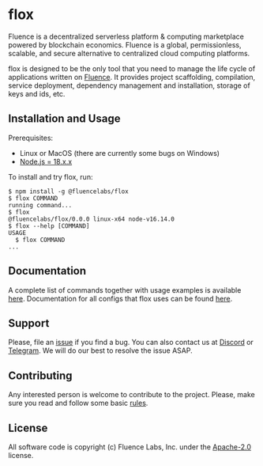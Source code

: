 # flox

Fluence is a decentralized serverless platform & computing marketplace powered by blockchain economics. Fluence is a global, permissionless, scalable, and secure alternative to centralized cloud computing platforms.

flox is designed to be the only tool that you need to manage the life cycle of applications written on [Fluence](https://fluence.network). It provides project scaffolding, compilation, service deployment, dependency management and installation, storage of keys and ids, etc.

## Installation and Usage

Prerequisites:

-   Linux or MacOS (there are currently some bugs on Windows)
-   [Node.js = 18.x.x](https://nodejs.org/)

To install and try flox, run:

```sh-session
$ npm install -g @fluencelabs/flox
$ flox COMMAND
running command...
$ flox
@fluencelabs/flox/0.0.0 linux-x64 node-v16.14.0
$ flox --help [COMMAND]
USAGE
  $ flox COMMAND
...
```

## Documentation

A complete list of commands together with usage examples is available [here](./docs/commands/README.md). Documentation for all configs that flox uses can be found [here](./docs/configs/README.md).

## Support

Please, file an [issue](https://github.com/fluencelabs/flox/issues) if you find a bug. You can also contact us at [Discord](https://discord.com/invite/5qSnPZKh7u) or [Telegram](https://t.me/fluence_project). We will do our best to resolve the issue ASAP.

## Contributing

Any interested person is welcome to contribute to the project. Please, make sure you read and follow some basic [rules](./CONTRIBUTING.md).

## License

All software code is copyright (c) Fluence Labs, Inc. under the [Apache-2.0](./LICENSE) license.
